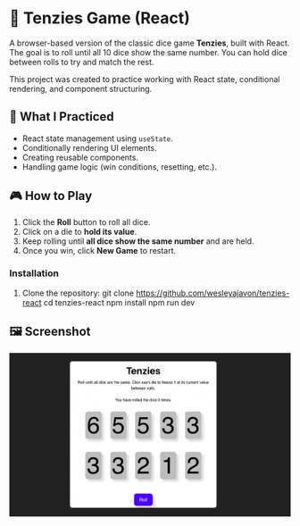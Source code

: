 # 🎲 Tenzies Game (React)

A browser-based version of the classic dice game **Tenzies**, built with React. The goal is to roll until all 10 dice show the same number. You can hold dice between rolls to try and match the rest.

This project was created to practice working with React state, conditional rendering, and component structuring.

## 🧠 What I Practiced

- React state management using `useState`.
- Conditionally rendering UI elements.
- Creating reusable components.
- Handling game logic (win conditions, resetting, etc.).

## 🎮 How to Play

1. Click the **Roll** button to roll all dice.
2. Click on a die to **hold its value**.
3. Keep rolling until **all dice show the same number** and are held.
4. Once you win, click **New Game** to restart.


### Installation

1. Clone the repository:
   git clone https://github.com/wesleyajavon/tenzies-react
   cd tenzies-react
   npm install
   npm run dev

## 🖼️ Screenshot

![Tenzies Game Screenshot](./public/screenshot.png)
